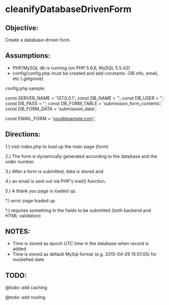 # cleanifyDatabaseDrivenForm
 
## Objective: 

Create a database-driven form.

## Assumptions:

* PHP/MySQL db is running (on PHP 5.6.6, MySQL 5.5.42)
* config/config.php must be created and add constants -DB info, email, etc (.gitignore)

 config.php sample:

 const SERVER_NAME = '127.0.0.1';
 const DB_NAME = '';
 const DB_USER = '';
 const DB_PASS = '';
 const DB_FORM_TABLE = 'submission_form_contents';
 const DB_FORM_DATA = 'submission_data';
 
 const EMAIL_FORM = 'you@example.com';
 
 
## Directions: 

 1.) visit index.php to load up the main page (form)
 
 2.) The form is dynamically generated according to the database and the order number.
 
 3.) After a form is submitted, data is stored and 
 
 4.) an email is sent out via PHP's mail() function.
 
 5.) A thank you page is loaded up.
 
 *.) error page loaded up 
 
 *.) requires something in the fields to be submitted (both backend and HTML validation)

## NOTES:

* Time is stored as epoch UTC time in the database when record is added.
* Time is stored as default MySql format (e.g. 2015-04-29 15:51:05) for modiefied date

## TODO:

@todo: add caching

@todo: add routing
